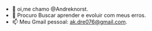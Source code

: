 - 👋 oi,me chamo @Andreknorst.
- 🌱 Procuro Buscar aprender e evoluir com meus erros.
- 📫 Meu Gmail pessoal: ak.dre076@gmail.com.

